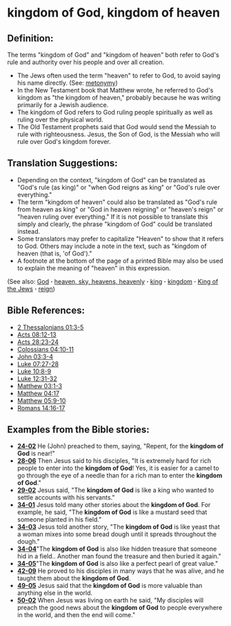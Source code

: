 # kingdom of God, kingdom of heaven #

## Definition: ##

The terms "kingdom of God" and "kingdom of heaven" both refer to God's rule and authority over his people and over all creation.

* The Jews often used the term "heaven" to refer to God, to avoid saying his name directly. (See: [metonymy](https://git.door43.org/Door43/en-ta-translate-vol2/src/master/content/figs_metonymy.md)) 
* In the New Testament book that Matthew wrote, he referred to God's kingdom as "the kingdom of heaven," probably because he was writing primarily for a Jewish audience.
* The kingdom of God refers to God ruling people spiritually as well as ruling over the physical world.
* The Old Testament prophets said that God would send the Messiah to rule with righteousness. Jesus, the Son of God, is the Messiah who will rule over God's kingdom forever.

## Translation Suggestions: ##

* Depending on the context, "kingdom of God" can be translated as "God's rule (as king)" or "when God reigns as king" or "God's rule over everything."
* The term "kingdom of heaven" could also be translated as "God's rule from heaven as king" or "God in heaven reigning" or "heaven's reign" or "heaven ruling over everything." If it is not possible to translate this simply and clearly, the phrase "kingdom of God" could be translated instead.
* Some translators may prefer to capitalize "Heaven" to show that it refers to God. Others may include a note in the text, such as "kingdom of heaven (that is, 'of God')."
* A footnote at the bottom of the page of a printed Bible may also be used to explain the meaning of "heaven" in this expression.

(See also: [God](../kt/god.md) **·** [heaven, sky, heavens, heavenly](../kt/heaven.md) **·** [king](../other/king.md) **·** [kingdom](../other/kingdom.md) **·** [King of the Jews](../kt/kingofthejews.md) **·** [reign](../other/reign.md))

## Bible References: ##

* [2 Thessalonians 01:3-5](https://door43.org/en/bible/notes/2th/01/03)
* [Acts 08:12-13](https://door43.org/en/bible/notes/act/08/12)
* [Acts 28:23-24](https://door43.org/en/bible/notes/act/28/23)
* [Colossians 04:10-11](https://door43.org/en/bible/notes/col/04/10)
* [John 03:3-4](https://door43.org/en/bible/notes/jhn/03/03)
* [Luke 07:27-28](https://door43.org/en/bible/notes/luk/07/27)
* [Luke 10:8-9](https://door43.org/en/bible/notes/luk/10/08)
* [Luke 12:31-32](https://door43.org/en/bible/notes/luk/12/31)
* [Matthew 03:1-3](https://door43.org/en/bible/notes/mat/03/01)
* [Matthew 04:17](https://door43.org/en/bible/notes/mat/04/17)
* [Matthew 05:9-10](https://door43.org/en/bible/notes/mat/05/09)
* [Romans 14:16-17](https://door43.org/en/bible/notes/rom/14/16)

## Examples from the Bible stories: ##

* __[24-02](https://door43.org/en/obs/notes/frames/24-02)__ He (John) preached to them, saying, "Repent, for the __kingdom of God__  is near!"
* __[28-06](https://door43.org/en/obs/notes/frames/28-06)__ Then Jesus said to his disciples, "It is extremely hard for rich people to enter into the __kingdom of God__! Yes, it is easier for a camel to go through the eye of a needle than for a rich man to enter the __kingdom of God__."
* __[29-02](https://door43.org/en/obs/notes/frames/29-02)__ Jesus said, "The __kingdom of God__  is like a king who wanted to settle accounts with his servants."
* __[34-01](https://door43.org/en/obs/notes/frames/34-01)__ Jesus told many other stories about the __kingdom of God__. For example, he said, "The __kingdom of God__  is like a mustard seed that someone planted in his field."
* __[34-03](https://door43.org/en/obs/notes/frames/34-03)__ Jesus told another story, "The __kingdom of God__  is like yeast that a woman mixes into some bread dough until it spreads throughout the dough."
* __[34-04](https://door43.org/en/obs/notes/frames/34-04)__"The __kingdom of God__  is also like hidden treasure that someone hid in a field.. Another man found the treasure and then buried it again."
* __[34-05](https://door43.org/en/obs/notes/frames/34-05)__"The __kingdom of God__  is also like a perfect pearl of great value."
* __[42-09](https://door43.org/en/obs/notes/frames/42-09)__ He proved to his disciples in many ways that he was alive, and he taught them about the __kingdom of God__.
* __[49-05](https://door43.org/en/obs/notes/frames/49-05)__ Jesus said that the __kingdom of God__  is more valuable than anything else in the world.
* __[50-02](https://door43.org/en/obs/notes/frames/50-02)__ When Jesus was living on earth he said, "My disciples will preach the good news about the __kingdom of God__  to people everywhere in the world, and then the end will come."




